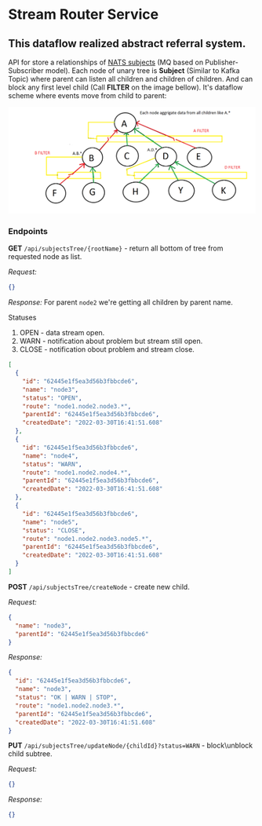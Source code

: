 # Stream Router Service

## This dataflow realized abstract referral system.

API for store a relationships of [NATS subjects] (MQ based on Publisher-Subscriber model).
Each node of unary tree is **Subject** (Similar to Kafka Topic) where parent can listen all children and children of children.
And can block any first level child (Call **FILTER** on the image bellow).
It's dataflow scheme where events move from child to parent:

<img src="proof_of_concept.png" width="800" alt="Data spread"/>


### Endpoints

**GET** ``/api/subjectsTree/{rootName}`` - return all bottom of tree from requested node as list.

_Request:_
```json
{}
```

_Response:_ For parent ``node2`` we're getting all children by parent name.

Statuses

1. OPEN - data stream open.
2. WARN - notification about problem but stream still open.
3. CLOSE - notification obout problem and stream close.

```json
[
  {
    "id": "62445e1f5ea3d56b3fbbcde6",
    "name": "node3",
    "status": "OPEN",
    "route": "node1.node2.node3.*",
    "parentId": "62445e1f5ea3d56b3fbbcde6",
    "createdDate": "2022-03-30T16:41:51.608"
  },
  {
    "id": "62445e1f5ea3d56b3fbbcde6",
    "name": "node4",
    "status": "WARN",
    "route": "node1.node2.node4.*",
    "parentId": "62445e1f5ea3d56b3fbbcde6",
    "createdDate": "2022-03-30T16:41:51.608"
  },
  {
    "id": "62445e1f5ea3d56b3fbbcde6",
    "name": "node5",
    "status": "CLOSE",
    "route": "node1.node2.node3.node5.*",
    "parentId": "62445e1f5ea3d56b3fbbcde6",
    "createdDate": "2022-03-30T16:41:51.608"
  }
]
```

**POST** ``/api/subjectsTree/createNode`` - create new child.

_Request:_
```json
{
  "name": "node3",
  "parentId": "62445e1f5ea3d56b3fbbcde6"
}
```

_Response:_
```json
{
  "id": "62445e1f5ea3d56b3fbbcde6",
  "name": "node3",
  "status": "OK | WARN | STOP",
  "route": "node1.node2.node3.*",
  "parentId": "62445e1f5ea3d56b3fbbcde6",
  "createdDate": "2022-03-30T16:41:51.608"
}
```

**PUT** ``/api/subjectsTree/updateNode/{childId}?status=WARN`` - block\unblock child subtree.

_Request:_
```json
{}
```
_Response:_
```json
{}
```


[NATS subjects]:https://docs.nats.io/nats-concepts/subjects